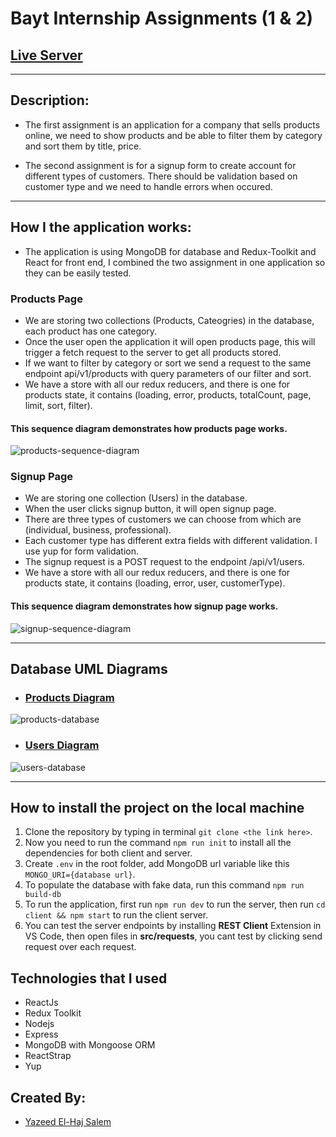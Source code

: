 # Bayt Internship Assignments (1 & 2)
## [Live Server](https://internship-assignments.onrender.com)

---
## Description:

- The first assignment is an application for a company that sells products online, we need to show products and be able to filter them by category and sort them by title, price.

- The second assignment is for a signup form to create account for different types of customers. There should be validation based on customer type and we need to handle errors when occured.


---
## How I the application works:
- The application is using MongoDB for database and Redux-Toolkit and React for front end, I combined the two assignment in one application so they can be easily tested.
### Products Page
- We are storing two collections (Products, Cateogries) in the database, each product has one category.
- Once the user open the application it will open products page, this will trigger a fetch request to the server to get all products stored.
- If we want to filter by category or sort we send a request to the same endpoint api/v1/products with query parameters of our filter and sort.
- We have a store with all our redux reducers, and there is one for products state, it contains (loading, error, products, totalCount, page, limit, sort, filter).

#### This sequence diagram demonstrates how products page works.
![products-sequence-diagram](https://user-images.githubusercontent.com/100903950/214950976-5619b7d8-51cd-433c-bfad-e1cdce477baa.PNG)

### Signup Page
- We are storing one collection (Users) in the database.
- When the user clicks signup button, it will open signup page.
- There are three types of customers we can choose from which are (individual, business, professional).
- Each customer type has different extra fields with different validation. I use yup for form validation.
- The signup request is a POST request to the endpoint /api/v1/users.
- We have a store with all our redux reducers, and there is one for products state, it contains (loading, error, user, customerType).

#### This sequence diagram demonstrates how signup page works.
![signup-sequence-diagram](https://user-images.githubusercontent.com/100903950/214950991-e7b140b2-f8b9-4488-a87e-18f54238ca6d.PNG)

---

## Database UML Diagrams
- ### <ins>Products Diagram</ins>
![products-database](https://user-images.githubusercontent.com/100903950/214964007-f0179c3a-9a0c-4656-aee2-373c316a06e8.PNG)

- ### <ins>Users Diagram</ins>
![users-database](https://user-images.githubusercontent.com/100903950/214964048-52a66dd9-289b-404a-96a0-551b5f5bd010.PNG)

---
##  How to install the project on the local machine

1. Clone the repository by typing in terminal  ```git clone <the link here>```.
2. Now you need to run the command `npm run init` to install all the dependencies for both client and server.
3. Create `.env` in the root folder, add MongoDB url variable like this `MONGO_URI={database url}`.
4. To populate the database with fake data, run this command `npm run build-db`
5. To run the application, first run `npm run dev` to run the server, then run `cd client && npm start` to run the client server.
6. You can test the server endpoints by installing **REST Client** Extension in VS Code, then open files in **src/requests**, you cant test by clicking send request
over each request.

##  Technologies that I used

-  ReactJs
-  Redux Toolkit
-  Nodejs
-  Express
-  MongoDB with Mongoose ORM
-  ReactStrap
-  Yup

## Created By:
- [Yazeed El-Haj Salem](https://github.com/ysalem-dev-89)
